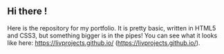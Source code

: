 ## Hi there ! 

Here is the repository for my portfolio. It is pretty basic, written in HTML5 and CSS3, but something bigger is in the pipes! You can see what it looks like here: https://livprojects.github.io/ (https://livprojects.github.io/).

